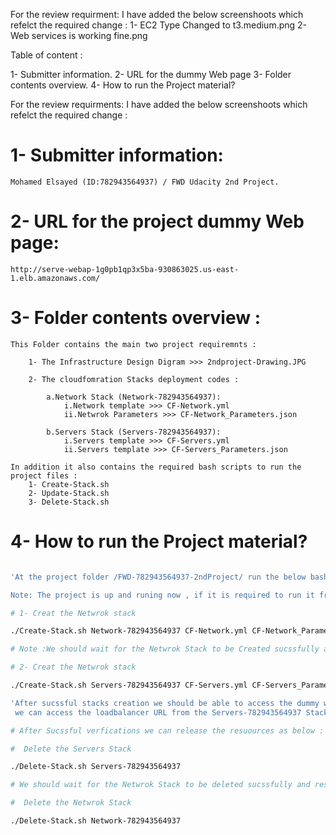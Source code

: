 


For the review requirment:
I have added the below screenshoots which refelct the required change :
    1- EC2 Type Changed to t3.medium.png
    2- Web services is working fine.png


Table of content :

1- Submitter information.
2- URL for the dummy Web page 
3- Folder contents overview.
4- How to run the Project material?

For the review requirments:
I have added the below screenshoots which refelct the required change :


# 1- Submitter information:

    Mohamed Elsayed (ID:782943564937) / FWD Udacity 2nd Project.

# 2- URL for the project dummy Web page: 

    http://serve-webap-1g0pb1qp3x5ba-930863025.us-east-1.elb.amazonaws.com/

# 3- Folder contents overview :

    This Folder contains the main two project requiremnts :

        1- The Infrastructure Design Digram >>> 2ndproject-Drawing.JPG

        2- The cloudfomration Stacks deployment codes :

            a.Network Stack (Network-782943564937):
                i.Network template >>> CF-Network.yml
                ii.Netwrok Parameters >>> CF-Network_Parameters.json

            b.Servers Stack (Servers-782943564937):
                i.Servers template >>> CF-Servers.yml
                ii.Servers template >>> CF-Servers_Parameters.json

    In addition it also contains the required bash scripts to run the project files :
        1- Create-Stack.sh
        2- Update-Stack.sh
        3- Delete-Stack.sh

# 4- How to run the Project material?


```bash

'At the project folder /FWD-782943564937-2ndProject/ run the below bash commands :

Note: The project is up and runing now , if it is required to run it from scratch please change the order to delete the Servers stack 1st then the Netwrok stack.'  

# 1- Creat the Netwrok stack 

./Create-Stack.sh Network-782943564937 CF-Network.yml CF-Network_Parameters.json

# Note :We should wait for the Netwrok Stack to be Created sucssfully and resources are ready before launch the Servers Stack

# 2- Creat the Netwrok stack 

./Create-Stack.sh Servers-782943564937 CF-Servers.yml CF-Servers_Parameters.json

'After sucssful stacks creation we should be able to access the dummy web service from the loadbalancer DNS URL .
 we can access the loadbalancer URL from the Servers-782943564937 Stack output tap' 

# After Sucssful verfications we can release the resuources as below :

#  Delete the Servers Stack

./Delete-Stack.sh Servers-782943564937

# We should wait for the Netwrok Stack to be deleted sucssfully and resources released before delete the Servers Stack

#  Delete the Netwrok Stack

./Delete-Stack.sh Network-782943564937

```



